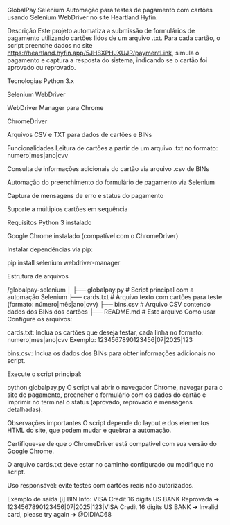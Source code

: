 GlobalPay Selenium
Automação para testes de pagamento com cartões usando Selenium WebDriver no site Heartland Hyfin.

Descrição
Este projeto automatiza a submissão de formulários de pagamento utilizando cartões lidos de um arquivo .txt. Para cada cartão, o script preenche dados no site https://heartland.hyfin.app/5JH8XPHJXUJR/paymentLink, simula o pagamento e captura a resposta do sistema, indicando se o cartão foi aprovado ou reprovado.

Tecnologias
Python 3.x

Selenium WebDriver

WebDriver Manager para Chrome

ChromeDriver

Arquivos CSV e TXT para dados de cartões e BINs

Funcionalidades
Leitura de cartões a partir de um arquivo .txt no formato:
numero|mes|ano|cvv

Consulta de informações adicionais do cartão via arquivo .csv de BINs

Automação do preenchimento do formulário de pagamento via Selenium

Captura de mensagens de erro e status do pagamento

Suporte a múltiplos cartões em sequência

Requisitos
Python 3 instalado

Google Chrome instalado (compatível com o ChromeDriver)

Instalar dependências via pip:

pip install selenium webdriver-manager

Estrutura de arquivos

/globalpay-selenium
│
├── globalpay.py                  # Script principal com a automação Selenium
├── cards.txt                # Arquivo texto com cartões para teste (formato: número|mês|ano|cvv)
├── bins.csv                 # Arquivo CSV contendo dados dos BINs dos cartões
├── README.md                # Este arquivo
Como usar
Configure os arquivos:

cards.txt: Inclua os cartões que deseja testar, cada linha no formato:
numero|mes|ano|cvv
Exemplo:
1234567890123456|07|2025|123

bins.csv: Inclua os dados dos BINs para obter informações adicionais no script.

Execute o script principal:

python globalpay.py
O script vai abrir o navegador Chrome, navegar para o site de pagamento, preencher o formulário com os dados do cartão e imprimir no terminal o status (aprovado, reprovado e mensagens detalhadas).

Observações importantes
O script depende do layout e dos elementos HTML do site, que podem mudar e quebrar a automação.

Certifique-se de que o ChromeDriver está compatível com sua versão do Google Chrome.

O arquivo cards.txt deve estar no caminho configurado ou modifique no script.

Uso responsável: evite testes com cartões reais não autorizados.

Exemplo de saída
[ℹ️] BIN Info: VISA Credit 16 digits US BANK
Reprovada ➔ 1234567890123456|07|2025|123|VISA Credit 16 digits US BANK ➔ Invalid card, please try again ➔ @DIDIAC68
